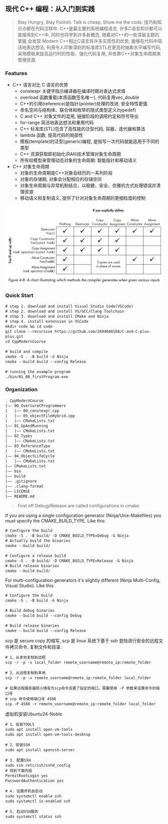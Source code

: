 ## 现代 C++ 编程：从入门到实践

> Stay Hungry, Stay Foolish. Talk is cheap, Show me the code. 技巧和知识点都在代码注释中. C++是最主要的系统编程语言, 许多C语言知识都可以直接用到C++中, 同时也将学到许多新概念, 随着对C++的一些深层主题的掌握,会发现 Modern C++相比C语言有许多实质性的优势, 能够在代码中简洁地表达想法, 利用令人印象深刻的标准库STL在更高的抽象水平编写代码, 采用模板来提高运行时的性能、强化代码复用, 并依靠C++对象生命周期来管理资源.

### Features
- C++ 语言对比 C 语言的优势
    - constexpr 关键字指示编译器在编译时期对表达式求值
    - overload 函数重载(本质函数签名唯一), 代码复用vec_double
    - C++的引用(reference)是指针(pointer)处理的改进, 安全特性更强
    - 命名空间与结构体、联合体和枚举的隐式类型定义(typedef)
    - C and C++ 对象文件的混用, 链接阶段的调用约定和符号导出
    - for-range 简洁地表达想法和重用代码
    - C++ 标准库(STL)包含了高性能的泛型代码, 容器、迭代器和算法
    - lambda 函数, 提高代码的局部性
    - 模板(template)的泛型(generic)编程, 是指写一次代码就能适用于不同的类型
    - C++ 资源获取即初始化(RAII)技术管理对象生命周期
    - 所有权模型来管理动态对象的生命周期: 智能指针和移动语义
- C++ 对象生命周期    
    - 对象的生命周期是C++对象会经历的一系列阶段
    - 对象的存储期, 对象会分配相应的存储空间
    - 对象生命周期与异常机制结合，以稳健、安全、优雅的方式处理错误并清理资源
    - 移动语义和复制语义, 提供了针对对象生命周期的更细粒度的控制
    
![](images/compilerGenerates.png)

### Quick Start
```shell
# step 1. download and install Visual Studio Code(VSCode)
# step 2. download and install VS/GCC/Clang Toolchain
# step 3. download and install CMake and Ninja
# step 4. install extension in VSCode
mkdir code && cd code
git clone --recursive https://github.com/2694048168/C-and-C-plus-plus.git
cd CppModernCourse

# build and compile
cmake -S . -B build -G Ninja
cmake --build build --config Release

# running the example program
./bin/01_00_firstProgram.exe
```

### Organization
```
. CppModernCourse
|—— 00_OvertureCProgrammers
|   |—— 00_constexpr.cpp
|   |—— 05_objectFileHybrid.cpp
|   |—— CMakeLists.txt
|—— 01_UpAndRunning
|   |—— CMakeLists.txt
|—— 02_Types
|   |—— CMakeLists.txt
|—— 03_ReferenceType
|   |—— CMakeLists.txt
|—— 04_ObjectLifeCycle
|   |—— CMakeLists.txt
|—— CMakeLists.txt
|—— bin
|—— build
|—— .gitignore
|—— .clang-format
|—— LICENSE
|—— README.md
```

> First off Debug/Release are called configurations in cmake.

If you are using a single configuration generator (Ninja/Unix-Makefiles) you must specify the CMAKE_BUILD_TYPE. Like this:
```shell
# Configure the build
cmake -S . -B build/ -D CMAKE_BUILD_TYPE=Debug -G Ninja
# Actually build the binaries
cmake --build build/

# Configure a release build
cmake -S . -B build/ -D CMAKE_BUILD_TYPE=Release -G Ninja
# Build release binaries
cmake --build build/
```

For multi-configuration generators it's slightly different (Ninja Multi-Config, Visual Studio). Like this:
```shell
# Configure the build
cmake -S . -B build -G Ninja

# Build debug binaries
cmake --build build --config Debug

# Build release binaries
cmake --build build --config Release
```

scp 是 secure copy 的缩写, scp 是 linux 系统下基于 ssh 登陆进行安全的远程文件拷贝命令, 复制文件和目录.
```shell
# 1、从本地复制到远程
scp -r -p -v local_folder remote_username@remote_ip:remote_folder

# 2、从远程复制到本地
scp -r -p -v remote_username@remote_ip:remote_folder local_folder

# 如果远程服务器防火墙有为scp命令设置了指定的端口，需要使用 -P 参数来设置命令的端口号
# scp 命令使用端口号 4588
scp -P 4588 -r remote_username@remote_ip:remote_folder local_folder
```

虚拟机安装Ubuntu24-Noble
```shell
# 1、安装TOOLS
sudo apt install open-vm-tools
sudo apt install open-vm-tools-desktop

# 2、安装SSH
sudo apt install openssh-server

# 3. 配置SSH
sudo vim /etc/ssh/sshd_config
# 找到下面内容
PermitRootLogin yes
PasswordAuthentication yes

# 4. 设置开机自启动
sudo systemctl enable ssh
sudo systemctl is-enabled ssh

# 5. 启动SSH服务
sudo systemctl status ssh
```
